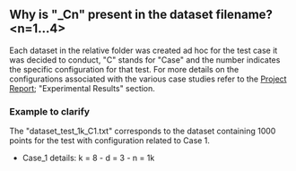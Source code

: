 
## Why is "_Cn" present in the dataset filename? <n=1...4>

Each dataset in the relative folder was created ad hoc for the test case it was decided to conduct, "C" stands for "Case" and the number indicates the specific configuration for that test. For more details on the configurations associated with the various case studies refer to the [Project Report](/utils/doc/Project_Report.pdf); "Experimental Results" section.

### Example to clarify

The "dataset_test_1k_C1.txt" corresponds to the dataset containing 1000 points for the test with configuration related to Case 1.

- Case_1 details: k = 8 - d = 3 - n = 1k
